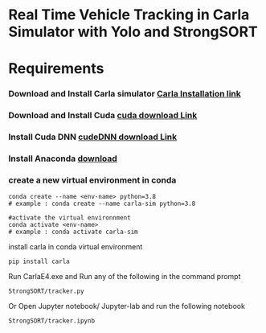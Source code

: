 # Real Time Vehicle Tracking in Carla Simulator with Yolo and StrongSORT

# Requirements 

### Download and Install Carla simulator [Carla Installation link](https://carla.readthedocs.io/en/latest/start_quickstart/)
### Download and Install Cuda [cuda download Link](https://developer.nvidia.com/cuda-downloads)
### Install Cuda DNN [cudeDNN download Link](https://docs.nvidia.com/deeplearning/cudnn/install-guide/index.html)

### Install Anaconda [download](https://www.anaconda.com/download)
### create a new virtual environment in conda 
```
conda create --name <env-name> python=3.8
# example : conda create --name carla-sim python=3.8

#activate the virtual environnment
conda activate <env-name>   
# example : conda activate carla-sim

```
install carla in conda virtual environment
```
pip install carla
```
Run CarlaE4.exe and Run any of the following in the command prompt 
```
StrongSORT/tracker.py
```
Or Open Jupyter notebook/ Jupyter-lab and run the following notebook
```
StrongSORT/tracker.ipynb
```
